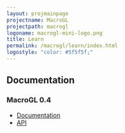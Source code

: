 ```yaml
---
layout: projmainpage
projectname: MacroGL
projectpath: macrogl
logoname: macrogl-mini-logo.png
title: Learn
permalink: /macrogl/learn/index.html
logostyle: "color: #5f5f5f;"
---
```




## Documentation

### MacroGL 0.4

- [Documentation](/macrogl/docs/0.4/)
- [API](http://storm-enroute.com/apidocs/macrogl/0.4-SNAPSHOT/api/)
